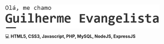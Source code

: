 ![sobre](https://github.com/Guilhermevang/Guilhermevang/blob/main/me.png)

:computer: **HTML5, CSS3, Javascript, PHP, MySQL, NodeJS, ExpressJS**

<!--
**Guilhermevang/Guilhermevang** is a ✨ _special_ ✨ repository because its `README.md` (this file) appears on your GitHub profile.

Here are some ideas to get you started:

- 🔭 I’m currently working on ...
- 🌱 I’m currently learning ...
- 👯 I’m looking to collaborate on ...
- 🤔 I’m looking for help with ...
- 💬 Ask me about ...
- 📫 How to reach me: ...
- 😄 Pronouns: ...
- ⚡ Fun fact: ...
-->

